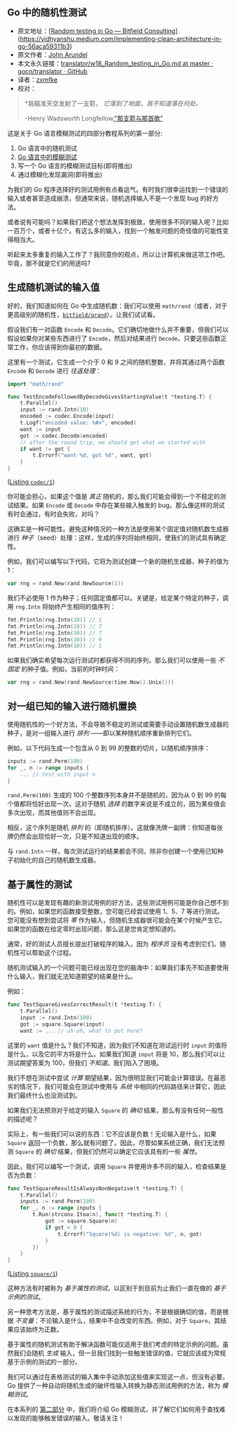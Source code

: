 ## Go 中的随机性测试

- 原文地址：[[Random testing in Go — Bitfield Consulting](https://bitfieldconsulting.com/golang/random-testing)](https://vidhyanshu.medium.com/implementing-clean-architecture-in-go-56aca59311b3)
- 原文作者：[John Arundel](https://bitfieldconsulting.com/golang?author=5e10bdc11264f20181591485)
- 本文永久链接：[translator/w18_Random_testing_in_Go.md at master · gocn/translator · GitHub](https://github.com/gocn/translator/blob/master/2023/w18_Random_testing_in_Go.md)
- 译者：[zxmfke](https://github.com/zxmfke)
- 校对：

> *我瞄准天空发射了一支箭，
> *它落到了地面，我不知道落在何处。*
>
> -Henry Wadsworth Longfellow,["那支箭与那首歌"](https://www.poetryfoundation.org/poems/44624/the-arrow-and-the-song)

这是关于 Go 语言模糊测试的四部分教程系列的第一部分:

1. Go 语言中的随机测试
2. [Go 语言中的模糊测试](https://bitfieldconsulting.com/golang/fuzz-tests)
3. 写一个 Go 语言的模糊测试目标(即将推出)
4. 通过模糊化发现漏洞(即将推出)

为我们的 Go 程序选择好的测试用例有点看运气。有时我们很幸运找到一个错误的输入或者甚至造成崩溃，但通常来说，随机选择输入不是一个发现 bug 的好方法。

或者说有可能吗？如果我们把这个想法发挥到极致，使用很多不同的输入呢？比如一百万个，或者十亿个。有这么多的输入，找到一个触发问题的奇怪值的可能性变得相当大。

听起来太多重复的输入工作了？我同意你的观点，所以让计算机来做这项工作吧。毕竟，那不就是它们的用途吗?

## 生成随机测试的输入值

好的，我们知道如何在 Go 中生成随机数：我们可以使用 `math/rand`（或者，对于更高级别的随机性，[`bitfield/qrand`](https://github.com/bitfield/qrand)）。让我们试试看。

假设我们有一对函数 `Encode` 和 `Decode`。它们确切地做什么并不重要，但我们可以假设如果你对某些东西进行了 `Encode`，然后对结果进行 `Decode`。只要这些函数正常工作，你应该得到你最初的数据。

这里有一个测试，它生成一个介于 0 和 9 之间的随机整数，并将其通过两个函数 `Encode` 和 `Decode` 进行 *往返处理*：

```go
import "math/rand"

func TestEncodeFollowedByDecodeGivesStartingValue(t *testing.T) {
    t.Parallel()
    input := rand.Intn(10)
    encoded := codec.Encode(input)
    t.Logf("encoded value: %#v", encoded)
    want := input
    got := codec.Decode(encoded)
    // after the round trip, we should get what we started with
    if want != got {
        t.Errorf("want %d, got %d", want, got)
    }
}
```

([Listing `codec/1`](https://github.com/bitfield/tpg-tests/blob/main/codec/1/codec_test.go))

你可能会担心，如果这个值是 *真正* 随机的，那么我们可能会得到一个不稳定的测试结果。如果 `Encode` 或 `Decode` 中存在某些输入触发的 bug，那么像这样的测试有时会通过，有时会失败，对吗？

这确实是一种可能性。避免这种情况的一种方法是使用某个固定值对随机数生成器进行 *种子*（seed）处理：这样，生成的序列将始终相同，使我们的测试具有确定性。

例如，我们可以编写以下代码，它将为测试创建一个新的随机生成器，种子的值为 1：

```go
var rng = rand.New(rand.NewSource(1))
```

我们不必使用 1 作为种子；任何固定值都可以。关键是，给定某个特定的种子，调用 `rng.Intn` 将始终产生相同的值序列：

```go
fmt.Println(rng.Intn(10)) // 1
fmt.Println(rng.Intn(10)) // 7
fmt.Println(rng.Intn(10)) // 7
fmt.Println(rng.Intn(10)) // 9
fmt.Println(rng.Intn(10)) // 1
```

如果我们确实希望每次运行测试时都获得不同的序列，那么我们可以使用一些 *不固定* 的种子值。例如，当前的时钟时间：

```go
var rng = rand.New(rand.NewSource(time.Now().Unix()))
```

## 对一组已知的输入进行随机置换

使用随机性的一个好方法，不会导致不稳定的测试或需要手动设置随机数生成器的种子，是对一组输入进行 *排列* ——即以某种随机顺序重新排列它们。

例如，以下代码生成一个包含从 0 到 99 的整数的切片，以随机顺序排序：

```go
inputs := rand.Perm(100)
for _, n := range inputs {
    ... // test with input n
}
```

`rand.Perm(100)` 生成的 100 个整数序列本身并不是随机的，因为从 0 到 99 的每个值都将恰好出现一次。这对于随机 *选择* 的数字来说是不成立的，因为某些值会多次出现，而其他值则不会出现。

相反，这个序列是随机 *排列* 的（即随机排序）。这就像洗牌一副牌：你知道每张牌仍然会出现恰好一次，只是不知道出现的顺序。

与 `rand.Intn` 一样，每次测试运行的结果都会不同，除非你创建一个使用已知种子初始化的自己的随机数生成器。

## 基于属性的测试

随机性可以是发现有趣的新测试用例的好方法，这些测试用例可能是你自己想不到的。例如，如果您的函数接受整数，您可能已经尝试使用 1、5、7 等进行测试。您可能没有想到尝试将 *零* 作为输入，但随机生成器很可能会在某个时候产生它。如果您的函数在给定零时出现问题，那么这是您肯定想知道的。

通常，好的测试人员擅长提出打破程序的输入，因为 *程序员* 没有考虑到它们。随机性可以帮助这个过程。

随机测试输入的一个问题可能已经出现在您的脑海中：如果我们事先不知道要使用什么输入，我们就无法知道期望的结果是什么。

例如：

```go
func TestSquareGivesCorrectResult(t *testing.T) {
    t.Parallel()
    input := rand.Intn(100)
    got := square.Square(input)
    want := ... // uh-oh, what to put here?
```

这里的 `want` 值是什么？我们不知道，因为我们不知道在测试运行时 `input` 的值将是什么，以及它的平方将是什么。如果我们知道 `input` 将是 10，那么我们可以让测试期望答案为 100，但我们 *不知道*。我们陷入了困境。

我们不想在测试中尝试 *计算* 期望结果，因为很明显我们可能会计算错误。在最恶劣的情况下，我们可能会在测试中使用与 *系统* 中相同的代码路径来计算它，因此我们最终什么也没测试到。

如果我们无法预测对于给定的输入 `Square` 的 *确切* 结果，那么有没有任何一般性的描述呢？

实际上，有一些我们可以说的东西：它不应该是负数！无论输入是什么，如果 `Square` 返回一个负数，那么就有问题了。因此，尽管如果系统正确，我们无法预测 `Square` 的 *确切* 结果，但我们仍然可以确定它应该具有的一些 *属性*。

因此，我们可以编写一个测试，调用 `Square` 并使用许多不同的输入，检查结果是否为负数：

```go
func TestSquareResultIsAlwaysNonNegative(t *testing.T) {
    t.Parallel()
    inputs := rand.Perm(100)
    for _, n := range inputs {
        t.Run(strconv.Itoa(n), func(t *testing.T) {
            got := square.Square(n)
            if got < 0 {
                t.Errorf("Square(%d) is negative: %d", n, got)
            }
        })
    }
}
```

([Listing `square/1`](https://github.com/bitfield/tpg-tests/blob/main/square/1/square_test.go))

这种方法有时被称为 *基于属性的测试*，以区别于到目前为止我们一直在做的 *基于示例的测试*。

另一种思考方法是，基于属性的测试描述系统的行为，不是根据确切的值，而是根据 *不变量*：不论输入是什么，结果中不会改变的东西。例如，对于 `Square`，其结果应该始终为正数。

基于属性的随机测试有助于解决函数可能仅适用于我们考虑的特定示例的问题。虽然我们会随机 *生成* 输入，但一旦我们找到一些触发错误的值，它就应该成为常规基于示例的测试的一部分。

我们可以通过在表格测试的输入集中手动添加这些值来实现这一点，但没有必要。Go 提供了一种自动将随机生成的破坏性输入转换为静态测试用例的方法，称为 *模糊测试*。

在本系列的 [第二部分](https://bitfieldconsulting.com/golang/fuzz-tests) 中，我们将介绍 Go 模糊测试，并了解它们如何用于查找难以发现的能够触发错误的输入。敬请关注！
